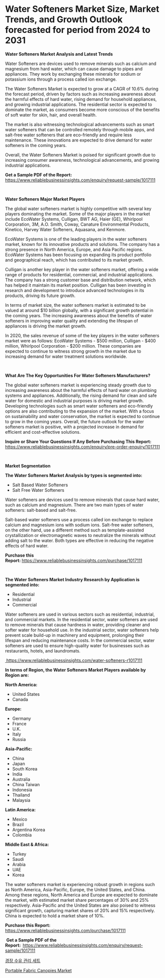 <p><h1>Water Softeners Market Size, Market Trends, and Growth Outlook forecasted for period from 2024 to 2031</h1></p><p><strong>Water Softeners Market Analysis and Latest Trends</strong></p>
<p><p>Water Softeners are devices used to remove minerals such as calcium and magnesium from hard water, which can cause damage to pipes and appliances. They work by exchanging these minerals for sodium or potassium ions through a process called ion exchange.</p><p>The Water Softeners Market is expected to grow at a CAGR of 10.6% during the forecast period, driven by factors such as increasing awareness about the harmful effects of hard water, rising demand for household appliances, and growing industrial applications. The residential sector is expected to dominate the market, as consumers become more conscious of the benefits of soft water for skin, hair, and overall health.</p><p>The market is also witnessing technological advancements such as smart water softeners that can be controlled remotely through mobile apps, and salt-free water softeners that are eco-friendly and require less maintenance. These innovations are expected to drive demand for water softeners in the coming years.</p><p>Overall, the Water Softeners Market is poised for significant growth due to increasing consumer awareness, technological advancements, and growing industrial applications.</p></p>
<p><strong>Get a Sample PDF of the Report:&nbsp;</strong> <a href="https://www.reliablebusinessinsights.com/enquiry/request-sample/1017111">https://www.reliablebusinessinsights.com/enquiry/request-sample/1017111</a></p>
<p>&nbsp;</p>
<p><strong>Water Softeners Major Market Players</strong></p>
<p><p>The global water softeners market is highly competitive with several key players dominating the market. Some of the major players in the market include EcoWater Systems, Culligan, BWT AG, Haier (GE), Whirlpool Corporation, 3M, A.O. Smith, Coway, Canature Environmental Products, Kinetico, Harvey Water Softeners, Aquasana, and Kenmore.</p><p>EcoWater Systems is one of the leading players in the water softeners market, known for its innovative products and solutions. The company has a strong presence in North America, Europe, and Asia Pacific regions. EcoWater Systems has been focusing on expanding its product portfolio and geographical reach, which has contributed to its market growth.</p><p>Culligan is another key player in the water softeners market, offering a wide range of products for residential, commercial, and industrial applications. The company has a strong customer base and distribution network, which has helped it maintain its market position. Culligan has been investing in research and development to introduce advanced technologies in its products, driving its future growth.</p><p>In terms of market size, the water softeners market is estimated to be valued at around $10 billion globally, with a significant growth potential in the coming years. The increasing awareness about the benefits of water softeners in improving water quality and extending the lifespan of appliances is driving the market growth.</p><p>In 2020, the sales revenue of some of the key players in the water softeners market were as follows: EcoWater Systems - $500 million, Culligan - $400 million, Whirlpool Corporation - $200 million. These companies are expected to continue to witness strong growth in the market due to increasing demand for water treatment solutions worldwide.</p></p>
<p>&nbsp;</p>
<p><strong>What Are The Key Opportunities For Water Softeners Manufacturers?</strong></p>
<p><p>The global water softeners market is experiencing steady growth due to increasing awareness about the harmful effects of hard water on plumbing systems and appliances. Additionally, the rising demand for clean and safe water for domestic and industrial purposes is driving market growth. Developing technologies such as smart water softeners and eco-friendly options are also contributing to the expansion of the market. With a focus on sustainability and water conservation, the market is expected to continue to grow in the coming years. Overall, the future outlook for the water softeners market is positive, with a projected increase in demand for efficient and cost-effective solutions.</p></p>
<p><strong>Inquire or Share Your Questions If Any Before Purchasing This Report:</strong> <a href="https://www.reliablebusinessinsights.com/enquiry/pre-order-enquiry/1017111">https://www.reliablebusinessinsights.com/enquiry/pre-order-enquiry/1017111</a></p>
<p>&nbsp;</p>
<p><strong>Market Segmentation</strong></p>
<p><strong>The Water Softeners Market Analysis by types is segmented into:</strong></p>
<p><ul><li>Salt Based Water Softeners</li><li>Salt Free Water Softeners</li></ul></p>
<p><p>Water softeners are devices used to remove minerals that cause hard water, such as calcium and magnesium. There are two main types of water softeners: salt-based and salt-free. </p><p>Salt-based water softeners use a process called ion exchange to replace calcium and magnesium ions with sodium ions. Salt-free water softeners, on the other hand, use a different method such as template-assisted crystallization or electromagnetic waves to neutralize the minerals without adding salt to the water. Both types are effective in reducing the negative effects of hard water.</p></p>
<p><strong>Purchase this Report:&nbsp;</strong><a href="https://www.reliablebusinessinsights.com/purchase/1017111">https://www.reliablebusinessinsights.com/purchase/1017111</a></p>
<p>&nbsp;</p>
<p><strong>The Water Softeners Market Industry Research by Application is segmented into:</strong></p>
<p><ul><li>Residential</li><li>Industrial</li><li>Commercial</li></ul></p>
<p><p>Water softeners are used in various sectors such as residential, industrial, and commercial markets. In the residential sector, water softeners are used to remove minerals that cause hardness in water, providing cleaner and softer water for household use. In the industrial sector, water softeners help prevent scale build-up in machinery and equipment, prolonging their lifespan and reducing maintenance costs. In the commercial sector, water softeners are used to ensure high-quality water for businesses such as restaurants, hotels, and laundromats.</p></p>
<p><a href="https://www.reliablebusinessinsights.com/water-softeners-r1017111">&nbsp;https://www.reliablebusinessinsights.com/water-softeners-r1017111</a></p>
<p><strong>In terms of Region, the Water Softeners Market Players available by Region are:</strong></p>
<p>
    <p> <strong> North America: </strong>
        <ul>
            <li>United States</li>
            <li>Canada</li>
        </ul>
        </p> 
    <p> <strong> Europe: </strong>
        <ul>
            <li>Germany</li>
            <li>France</li>
            <li>U.K.</li>
            <li>Italy</li>
            <li>Russia</li>
        </ul>
        </p> 
    <p> <strong> Asia-Pacific: </strong>
        <ul>
            <li>China</li>
            <li>Japan</li>
            <li>South Korea</li>
            <li>India</li>
            <li>Australia</li>
            <li>China Taiwan</li>
            <li>Indonesia</li>
            <li>Thailand</li>
            <li>Malaysia</li>
        </ul>
        </p> 
    <p> <strong> Latin America: </strong>
        <ul>
            <li>Mexico</li>
            <li>Brazil</li>
            <li>Argentina Korea</li>
            <li>Colombia</li>
        </ul>
        </p> 
    <p> <strong> Middle East & Africa: </strong>
        <ul>
            <li>Turkey</li>
            <li>Saudi</li>
            <li>Arabia</li>
            <li>UAE</li>
            <li>Korea</li>
        </ul>
    </p>
    </p>
<p><p>The water softeners market is experiencing robust growth in regions such as North America, Asia-Pacific, Europe, the United States, and China. Among these regions, North America and Europe are expected to dominate the market, with estimated market share percentages of 30% and 25% respectively. Asia-Pacific and the United States are also poised to witness significant growth, capturing market shares of 20% and 15% respectively. China is expected to hold a market share of 10%.</p></p>
<p><strong>Purchase this Report: </strong><a href="https://www.reliablebusinessinsights.com/purchase/1017111">https://www.reliablebusinessinsights.com/purchase/1017111</a></p>
<p>&nbsp;<strong>Get a Sample PDF of the Report:&nbsp;&nbsp;</strong><a href="https://www.reliablebusinessinsights.com/enquiry/request-sample/1017111">https://www.reliablebusinessinsights.com/enquiry/request-sample/1017111</a></p>
<p><strong></strong></p>
<p><p><a href="https://github.com/bvubpqd5241630/Market-Research-Report-List-2/blob/main/6842661166591.md">경장 수유 관리 세트</a></p><p><a href="https://github.com/Paul14Anderson63/Market-Research-Report-List-4/blob/main/portable-fabric-canopies-market.md">Portable Fabric Canopies Market</a></p></p>
